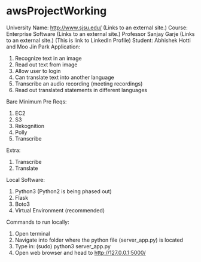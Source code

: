 # awsProjectWorking
University Name: http://www.sjsu.edu/ (Links to an external site.)
Course: Enterprise Software (Links to an external site.)
Professor Sanjay Garje (Links to an external site.) (This is link to LinkedIn Profile)
Student: Abhishek Hotti and Moo Jin Park
Application:
1) Recognize text in an image
2) Read out text from image
3) Allow user to login
4) Can translate text into another language
5) Transcribe an audio recording (meeting recordings)
6) Read out translated statements in different languages

Bare Minimum Pre Reqs:
1) EC2
2) S3
3) Rekognition
4) Polly
5) Transcribe

Extra:
1) Transcribe
2) Translate

Local Software:
1) Python3 (Python2 is being phased out)
2) Flask
3) Boto3
4) Virtual Environment (recommended)

Commands to run locally:
1) Open terminal
2) Navigate into folder where the python file (server_app.py) is located
3) Type in: (sudo) python3 server_app.py
4) Open web browser and head to http://127.0.0.1:5000/

